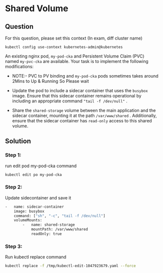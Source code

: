 # Shared Volume

## Question

For this question, please set this context (In exam, diff cluster name)

```kubectl config use-context kubernetes-admin@kubernetes```

An existing nginx pod, ```my-pod-cka``` and Persistent Volume Claim (PVC) named ```my-pvc-cka``` are available. Your task is to implement the following modifications:

-   NOTE:- PVC to PV binding and ```my-pod-cka``` pods sometimes takes around 2Mins to Up & Running So Please wait

-   Update the pod to include a sidecar container that uses the ```busybox``` image. Ensure that this sidecar container remains operational by including an appropriate command ```"tail -f /dev/null"``` .

-   Share the ```shared-storage``` volume between the main application and the sidecar container, mounting it at the path ```/var/www/shared``` . Additionally, ensure that the sidecar container has ```read-only``` access to this shared volume.

## Solution


### Step 1: 
run edit pod my-pod-cka command

```bash
kubectl edit po my-pod-cka
```

### Step 2: 
Update sidecontainer and save it

```bash
-   name: sidecar-container
    image: busybox
    command: ["sh", "-c", "tail -f /dev/null"]
    volumeMounts:
        -   name: shared-storage
            mountPath: /var/www/shared
            readOnly: true
```

### Step 3: 
Run kubectl replace command
```bash
kubectl replace -f /tmp/kubectl-edit-1047923679.yaml --force
```